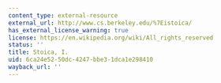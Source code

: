 ```yaml
---
content_type: external-resource
external_url: http://www.cs.berkeley.edu/%7Eistoica/
has_external_license_warning: true
license: https://en.wikipedia.org/wiki/All_rights_reserved
status: ''
title: Stoica, I.
uid: 6ca24e52-50dc-4247-bbe3-1dca1e298410
wayback_url: ''
---
```


